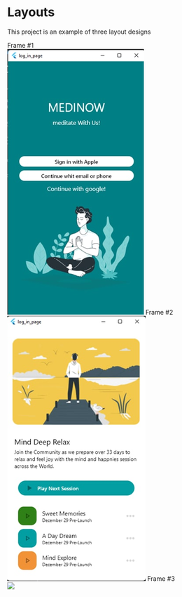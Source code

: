 # Layouts

This project is an example of three layout designs

Frame #1 <br/>
<img src="source/images/photo_2022-09-30_15-50-40.jpg"/>
Frame #2 <br/>
<img src="source/images/photo_2022-09-30_15-50-41.jpg"/>
Frame #3 <br/>
<img src="source/images/photo_2022-09-30_15-50-43.jpg"/>
